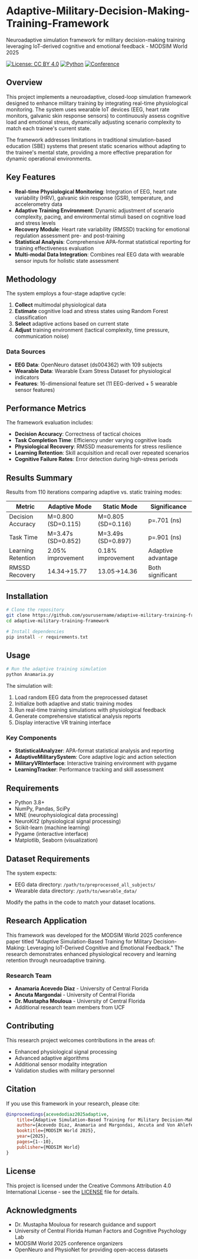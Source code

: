 # Adaptive-Military-Decision-Making-Training-Framework


Neuroadaptive simulation framework for military decision-making training leveraging IoT-derived cognitive and emotional feedback - MODSIM World 2025

[![License: CC BY 4.0](https://img.shields.io/badge/License-CC%20BY%204.0-lightgrey.svg)](https://creativecommons.org/licenses/by/4.0/)
[![Python](https://img.shields.io/badge/python-3.8+-blue.svg)](https://python.org)
[![Conference](https://img.shields.io/badge/Conference-MODSIM%20World%202025-green.svg)](https://modsimworld.org/)

## Overview

This project implements a neuroadaptive, closed-loop simulation framework designed to enhance military training by integrating real-time physiological monitoring. The system uses wearable IoT devices (EEG, heart rate monitors, galvanic skin response sensors) to continuously assess cognitive load and emotional stress, dynamically adjusting scenario complexity to match each trainee's current state.

The framework addresses limitations in traditional simulation-based education (SBE) systems that present static scenarios without adapting to the trainee's mental state, providing a more effective preparation for dynamic operational environments.

## Key Features

- **Real-time Physiological Monitoring**: Integration of EEG, heart rate variability (HRV), galvanic skin response (GSR), temperature, and accelerometry data
- **Adaptive Training Environment**: Dynamic adjustment of scenario complexity, pacing, and environmental stimuli based on cognitive load and stress levels
- **Recovery Module**: Heart rate variability (RMSSD) tracking for emotional regulation assessment pre- and post-training
- **Statistical Analysis**: Comprehensive APA-format statistical reporting for training effectiveness evaluation
- **Multi-modal Data Integration**: Combines real EEG data with wearable sensor inputs for holistic state assessment

## Methodology

The system employs a four-stage adaptive cycle:
1. **Collect** multimodal physiological data
2. **Estimate** cognitive load and stress states using Random Forest classification
3. **Select** adaptive actions based on current state
4. **Adjust** training environment (tactical complexity, time pressure, communication noise)

### Data Sources
- **EEG Data**: OpenNeuro dataset (ds004362) with 109 subjects
- **Wearable Data**: Wearable Exam Stress Dataset for physiological indicators
- **Features**: 16-dimensional feature set (11 EEG-derived + 5 wearable sensor features)

## Performance Metrics

The framework evaluation includes:
- **Decision Accuracy**: Correctness of tactical choices
- **Task Completion Time**: Efficiency under varying cognitive loads
- **Physiological Recovery**: RMSSD measurements for stress resilience
- **Learning Retention**: Skill acquisition and recall over repeated scenarios
- **Cognitive Failure Rates**: Error detection during high-stress periods

## Results Summary

Results from 110 iterations comparing adaptive vs. static training modes:

| Metric | Adaptive Mode | Static Mode | Significance |
|--------|---------------|-------------|--------------|
| Decision Accuracy | M=0.800 (SD=0.115) | M=0.805 (SD=0.116) | p=.701 (ns) |
| Task Time | M=3.47s (SD=0.852) | M=3.49s (SD=0.897) | p=.901 (ns) |
| Learning Retention | 2.05% improvement | 0.18% improvement | Adaptive advantage |
| RMSSD Recovery | 14.34→15.77 | 13.05→14.36 | Both significant |

## Installation

```bash
# Clone the repository
git clone https://github.com/yourusername/adaptive-military-training-framework.git
cd adaptive-military-training-framework

# Install dependencies
pip install -r requirements.txt
```

## Usage

```python
# Run the adaptive training simulation
python Anamaria.py
```

The simulation will:
1. Load random EEG data from the preprocessed dataset
2. Initialize both adaptive and static training modes
3. Run real-time training simulations with physiological feedback
4. Generate comprehensive statistical analysis reports
5. Display interactive VR training interface

### Key Components

- **StatisticalAnalyzer**: APA-format statistical analysis and reporting
- **AdaptiveMilitarySystem**: Core adaptive logic and action selection
- **MilitaryVRInterface**: Interactive training environment with pygame
- **LearningTracker**: Performance tracking and skill assessment

## Requirements

- Python 3.8+
- NumPy, Pandas, SciPy
- MNE (neurophysiological data processing)
- NeuroKit2 (physiological signal processing)
- Scikit-learn (machine learning)
- Pygame (interactive interface)
- Matplotlib, Seaborn (visualization)

## Dataset Requirements

The system expects:
- EEG data directory: `/path/to/preprocessed_all_subjects/`
- Wearable data directory: `/path/to/wearable_data/`

Modify the paths in the code to match your dataset locations.

## Research Application

This framework was developed for the MODSIM World 2025 conference paper titled "Adaptive Simulation-Based Training for Military Decision-Making: Leveraging IoT-Derived Cognitive and Emotional Feedback." The research demonstrates enhanced physiological recovery and learning retention through neuroadaptive training.

### Research Team
- **Anamaria Acevedo Diaz** - University of Central Florida
- **Ancuta Margondai** - University of Central Florida  
- **Dr. Mustapha Mouloua** - University of Central Florida
- Additional research team members from UCF

## Contributing

This research project welcomes contributions in the areas of:
- Enhanced physiological signal processing
- Advanced adaptive algorithms
- Additional sensor modality integration
- Validation studies with military personnel

## Citation

If you use this framework in your research, please cite:

```bibtex
@inproceedings{acevedodiaz2025adaptive,
    title={Adaptive Simulation-Based Training for Military Decision-Making: Leveraging IoT-Derived Cognitive and Emotional Feedback},
    author={Acevedo Diaz, Anamaria and Margondai, Ancuta and Von Ahlefeldt, Cindy and Willox, Sara and Ezcurra, Valentina and Hani, Soraya and Antanavicius, Emma and Islam, Nikita and Mouloua, Mustapha},
    booktitle={MODSIM World 2025},
    year={2025},
    pages={1--10},
    publisher={MODSIM World}
}
```

## License

This project is licensed under the Creative Commons Attribution 4.0 International License - see the [LICENSE](LICENSE) file for details.

## Acknowledgments

- Dr. Mustapha Mouloua for research guidance and support
- University of Central Florida Human Factors and Cognitive Psychology Lab
- MODSIM World 2025 conference organizers
- OpenNeuro and PhysioNet for providing open-access datasets
